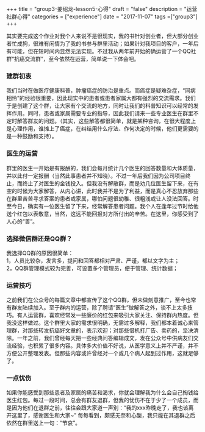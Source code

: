 +++
title = "group3-姜绍龙-lesson5-心得"
draft = "false"
description = "运营社群心得"
categories = ["experience"]
date = "2017-11-07"
tags =["group3"]
+++

其实要完成这个作业对我个人来说不是很现实，我的书针对创业者，但大部分创业者忙成狗，很难有闲情为了我的书参与群里活动；如果针对我项目的客户，一年后有可能，但在短时间内显然无法实现。不过我从两年前开始的确运营了一个QQ社群“抗癌交流群”，至今依然在运营，简单说一下体会吧。<br>

### 建群初衷
我们当时在做医疗健康科普，肿瘤癌症的防治是重点。而癌症是疑难杂症，“同病相怜”的经验很重要，因此现实中的患者或患者家属大都有强烈的交流需求。我们于是创建了这个群，让大家有个交流的地方，同时让我们的科普知识可以经常的发挥作用。同时，患者或家属需要专业的指导，因此我们请来一些专业医生在群里不定时解答群友的问题。（其实，这些解答都很简单，就是某种咨询，在很大程度上是心理作用，谁摊上了癌症，在纠结用什么疗法、作何决定的时候，他们更需要的是一种鼓励和支持）。<br>

### 医生的运营
群里的医生一开始是有报酬的，我们会每月统计几个医生的回答数量和大体质量，并以此付一定报酬（当然此事患者并不知晓）。不过一年后我们因为公司项目终止，而终止了对医生的金钱投入。但我没有解散群，而是劝几位医生留下来，在有空的时候为大家解答，从内心讲，此时我并不是为了利益，而是真心不忍放弃那些在群里苦苦寻求答案的患者或家属，哪怕问题很幼稚、很粗浅或让人没法回答。时至今日，确实有一位医生留了下来，经常解答患者问题。我个人在逢年过节时给他送个红包以表敬意，当然，这远不能回报对方所付出的辛苦。在这里，你感受到了人心的“善”。<br>

### 选择微信群还是QQ群？
我选择QQ群的原因很简单：<br>
1，人员比较杂，发言多，提问和回答都相对严肃、严谨，都以文字为主；<br>
2，QQ群管理模式较为完善，可设置多个管理员，便于管理、统计数据；<br>

### 运营技巧
之前我们在公众号的每篇文章中都宣传了这个QQ群，但未做刻意推广，至今也常有群友陆续加入。至于群内的运营，除了聘请“医生”做解答之外，谈不上太多技巧。有人运营群，喜欢经常发一些廉价的红包来吸引大家关注、保持群内热度。但我没这样做过。这个群里大家的需求很明确，无需过多解释，我们都本着诚心来管理群，对那些转发抗癌好文章的，表示欢迎；对那些借机打广告、卖药的，坚决清除。一年之前，我们曾经每天把一些经典问答编辑成文，发在公众号中供病友们交流经验，也积累了很多内容。具体多大价值不好说，从医学意义上并不严谨，并不方便公开整理发表。但那些内容或许曾经对一个或几个病人起到过作用，这就足够了。<br>

### 一点忧伤
如果你能感受到那些患者及家属的痛苦和渴求，你就会理解我为什么会自己掏钱给医生红包。每过一段时间，总会有群友退群，但我的忧伤不在于少了一个成员，而是因为他们在退群之前，往往会跟大家道一声别：“我的xxx昨晚走了，我也该离开这里了，感谢医生和大家~” 每每看到，颇感无奈和心酸，我只能在其退群之后依然在群里送上一句：“节哀”。<br>
